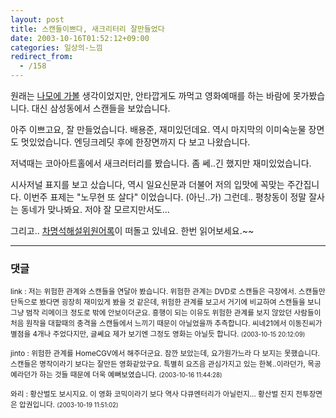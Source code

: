 ```yaml
---
layout: post
title: 스캔들이쁘다, 새크리터리 잘만들었다
date: 2003-10-16T01:52:12+09:00
categories: 일상의-느낌
redirect_from:
  - /158
---
```


원래는 <a href="http://ejang.new21.org/blog/b2/index.php?p=878&c=1">나모에 가볼</a> 생각이었지만, 안타깝게도 까먹고 영화예매를 하는 바람에 못가봤습니다. 대신 삼성동에서 스캔들을 보았습니다.

아주 이쁘고요, 잘 만들었습니다. 배용준, 재미있던데요. 역시 마지막의 이미숙눈물 장면도 멋있었습니다. 엔딩크레딧 후에 한장면까지 다 보고 나왔습니다.

저녁때는 코아아트홀에서 새크러터리를 봤습니다. 좀 쎄..긴 했지만 재미있었습니다.

시사저널 표지를 보고 샀습니다, 역시 일요신문과 더불어 저의 입맛에 꼭맞는 주간집니다. 이번주 표제는 "노무현 또 살다" 이었습니다. (아닌..가) 그런데.. 평창동이 정말 잘사는 동네가 맞나봐요. 저야 잘 모르지만서도...

그리고.. <a href="http://phps.snu.ac.kr/webboard/board_2003c/00000055">차명석해설위원어록</a>이 떠돌고 있네요. 한번 읽어보세요.~~

* * *

### 댓글



<!--- cmt:329 --->
<!--- mail: --->
<!--- parent:0 --->

<small>link : 저는 위험한 관계와 스캔들을 연달아 봤습니다. 위험한 관계는 DVD로 스캔들은 극장에서. 스캔들만 단독으로 봤다면 굉장히 재미있게 봤을 것 같은데, 위험한 관계를 보고서 거기에 비교하여 스캔들을 보니 그냥 범작 리메이크 정도로 밖에 안보이더군요. 흥행이 되는 이유도 위험한 관계를 보지 않았던 사람들이 처음 원작을 대할때의 충격을 스캔들에서 느끼기 때문이 아닐었을까 추측합니다. 씨네21에서 이동진씨가 별점을 4개나 주었다지만, 글쎄요 제가 보기엔 그정도 영화는 아닐듯 합니다. <small>(2003-10-15 20:12:09)</small></small>


<!--- cmt:330 --->
<!--- mail: --->
<!--- parent:0 --->

<small>jinto : 위험한 관계를 HomeCGV에서 해주더군요. 잠깐 보았는데, 요가원가느라 다 보지는 못했습니다.  스캔들은 명작이라기 보다는 잘만든 영화같았구요. 특별히 요즈음 관심가지고 있는 한복..이라던가, 목공예라던가 하는 것들 때문에 더욱 예뻐보였습니다. <small>(2003-10-16 11:44:28)</small></small>


<!--- cmt:331 --->
<!--- mail: --->
<!--- parent:0 --->

<small>와리 : 황산벌도 보시지요.  이 영화 코믹이라기 보다  역사 다큐멘터리가 아닐런지...  황산벌 진지 전투장면은 압권입니다. <small>(2003-10-19 11:51:02)</small></small>

